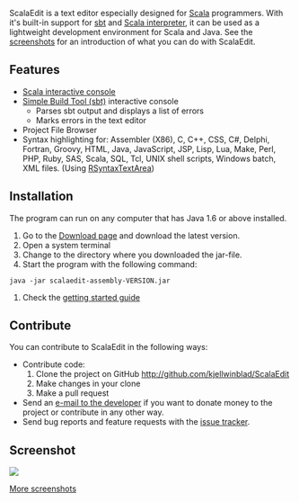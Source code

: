 ScalaEdit is a text editor especially designed for [Scala](http://www.scala-lang.org) programmers. With it's built-in support for [sbt](http://code.google.com/p/simple-build-tool/) and [Scala interpreter](http://www.scala-lang.org/node/2097), it can be used as a lightweight development environment for Scala and Java. See the [screenshots](http://code.google.com/p/scala-edit/wiki/Screenshots) for an introduction of what you can do with ScalaEdit.

## Features ##
  * [Scala interactive console](http://www.scala-lang.org/node/2097)
  * [Simple Build Tool (sbt)](http://code.google.com/p/simple-build-tool/) interactive console
    * Parses sbt output and displays a list of errors
    * Marks errors in the text editor
  * Project File Browser
  * Syntax highlighting for: Assembler (X86), C, C++, CSS, C#, Delphi, Fortran, Groovy, HTML, Java, JavaScript, JSP, Lisp, Lua, Make, Perl, PHP, Ruby, SAS, Scala, SQL, Tcl, UNIX shell scripts, Windows batch, XML files. (Using [RSyntaxTextArea](http://fifesoft.com/rsyntaxtextarea/))

## Installation ##
The program can run on any computer that has Java 1.6 or above installed.
  1. Go to the [Download page](http://code.google.com/p/scala-edit/downloads/list) and download the latest version.
  1. Open a system terminal
  1. Change to the directory where you downloaded the jar-file.
  1. Start the program with the following command:
```
java -jar scalaedit-assembly-VERSION.jar
```
  1. Check the [getting started guide](http://code.google.com/p/scala-edit/wiki/GettingStarted)

## Contribute ##

You can contribute to ScalaEdit in the following ways:
  * Contribute code:
    1. Clone the project on GitHub http://github.com/kjellwinblad/ScalaEdit
    1. Make changes in your clone
    1. Make a pull request
  * Send an [e-mail to the developer](http://code.google.com/u/kjellwinblad/) if you want to donate money to the project or contribute in any other way.
  * Send bug reports and feature requests with the [issue tracker](http://code.google.com/p/scala-edit/issues/list).

## Screenshot ##
[![](http://scala-edit.googlecode.com/files/Screenshot-ScalaEdit0.3.5-Error.png)](http://code.google.com/p/scala-edit/wiki/Screenshots)

[More screenshots](http://code.google.com/p/scala-edit/wiki/Screenshots)
